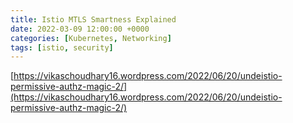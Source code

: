 ```yaml
---
title: Istio MTLS Smartness Explained
date: 2022-03-09 12:00:00 +0000
categories: [Kubernetes, Networking]
tags: [istio, security]
---
```


[https://vikaschoudhary16.wordpress.com/2022/06/20/undeistio-permissive-authz-magic-2/](https://vikaschoudhary16.wordpress.com/2022/06/20/undeistio-permissive-authz-magic-2/)

